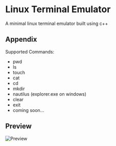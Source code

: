 
# Linux Terminal Emulator

A minimal linux terminal emulator built using c++
## Appendix

Supported Commands:

- pwd
- ls
- touch
- cat
- cd
- mkdir
- nautilus (explorer.exe on windows)
- clear
- exit
- coming soon...
## Preview

![Preview]("/snapshot/preview.gif")

